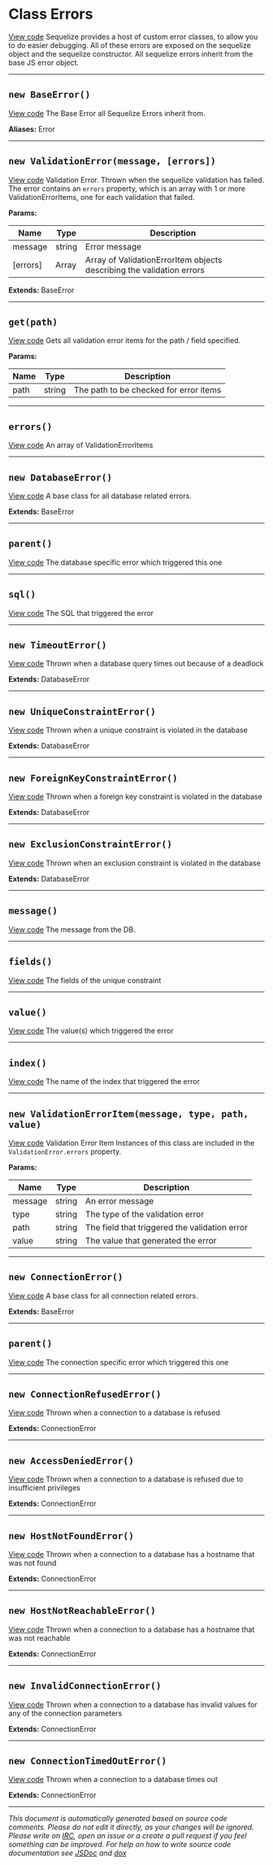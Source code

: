 <a name="errors"></a>
# Class Errors
[View code](https://github.com/sequelize/sequelize/blob/01ec1607cd4bfa545d3f55132750d549fee83ab9/lib/errors.js#L11)
Sequelize provides a host of custom error classes, to allow you to do easier debugging. All of these errors are exposed on the sequelize object and the sequelize constructor.
All sequelize errors inherit from the base JS error object.


***

<a name="baseerror"></a>
## `new BaseError()`
[View code](https://github.com/sequelize/sequelize/blob/01ec1607cd4bfa545d3f55132750d549fee83ab9/lib/errors.js#L20)
The Base Error all Sequelize Errors inherit from.

__Aliases:__ Error

***

<a name="validationerror"></a>
## `new ValidationError(message, [errors])`
[View code](https://github.com/sequelize/sequelize/blob/01ec1607cd4bfa545d3f55132750d549fee83ab9/lib/errors.js#L40)
Validation Error. Thrown when the sequelize validation has failed. The error contains an `errors` property,
which is an array with 1 or more ValidationErrorItems, one for each validation that failed.


**Params:**

| Name | Type | Description |
| ---- | ---- | ----------- |
| message | string | Error message |
| [errors] | Array | Array of ValidationErrorItem objects describing the validation errors  |


__Extends:__ BaseError

***

<a name="get"></a>
## `get(path)`
[View code](https://github.com/sequelize/sequelize/blob/01ec1607cd4bfa545d3f55132750d549fee83ab9/lib/errors.js#L65)
Gets all validation error items for the path / field specified.


**Params:**

| Name | Type | Description |
| ---- | ---- | ----------- |
| path | string | The path to be checked for error items |


***

<a name="errors"></a>
## `errors()`
[View code](https://github.com/sequelize/sequelize/blob/01ec1607cd4bfa545d3f55132750d549fee83ab9/lib/errors.js#L79)
An array of ValidationErrorItems

***

<a name="databaseerror"></a>
## `new DatabaseError()`
[View code](https://github.com/sequelize/sequelize/blob/01ec1607cd4bfa545d3f55132750d549fee83ab9/lib/errors.js#L86)
A base class for all database related errors.

__Extends:__ BaseError

***

<a name="parent"></a>
## `parent()`
[View code](https://github.com/sequelize/sequelize/blob/01ec1607cd4bfa545d3f55132750d549fee83ab9/lib/errors.js#L101)
The database specific error which triggered this one

***

<a name="sql"></a>
## `sql()`
[View code](https://github.com/sequelize/sequelize/blob/01ec1607cd4bfa545d3f55132750d549fee83ab9/lib/errors.js#L107)
The SQL that triggered the error

***

<a name="timeouterror"></a>
## `new TimeoutError()`
[View code](https://github.com/sequelize/sequelize/blob/01ec1607cd4bfa545d3f55132750d549fee83ab9/lib/errors.js#L114)
Thrown when a database query times out because of a deadlock

__Extends:__ DatabaseError

***

<a name="uniqueconstrainterror"></a>
## `new UniqueConstraintError()`
[View code](https://github.com/sequelize/sequelize/blob/01ec1607cd4bfa545d3f55132750d549fee83ab9/lib/errors.js#L125)
Thrown when a unique constraint is violated in the database

__Extends:__ DatabaseError

***

<a name="foreignkeyconstrainterror"></a>
## `new ForeignKeyConstraintError()`
[View code](https://github.com/sequelize/sequelize/blob/01ec1607cd4bfa545d3f55132750d549fee83ab9/lib/errors.js#L144)
Thrown when a foreign key constraint is violated in the database

__Extends:__ DatabaseError

***

<a name="exclusionconstrainterror"></a>
## `new ExclusionConstraintError()`
[View code](https://github.com/sequelize/sequelize/blob/01ec1607cd4bfa545d3f55132750d549fee83ab9/lib/errors.js#L164)
Thrown when an exclusion constraint is violated in the database

__Extends:__ DatabaseError

***

<a name="message"></a>
## `message()`
[View code](https://github.com/sequelize/sequelize/blob/01ec1607cd4bfa545d3f55132750d549fee83ab9/lib/errors.js#L183)
The message from the DB.

***

<a name="fields"></a>
## `fields()`
[View code](https://github.com/sequelize/sequelize/blob/01ec1607cd4bfa545d3f55132750d549fee83ab9/lib/errors.js#L189)
The fields of the unique constraint

***

<a name="value"></a>
## `value()`
[View code](https://github.com/sequelize/sequelize/blob/01ec1607cd4bfa545d3f55132750d549fee83ab9/lib/errors.js#L195)
The value(s) which triggered the error

***

<a name="index"></a>
## `index()`
[View code](https://github.com/sequelize/sequelize/blob/01ec1607cd4bfa545d3f55132750d549fee83ab9/lib/errors.js#L201)
The name of the index that triggered the error

***

<a name="validationerroritem"></a>
## `new ValidationErrorItem(message, type, path, value)`
[View code](https://github.com/sequelize/sequelize/blob/01ec1607cd4bfa545d3f55132750d549fee83ab9/lib/errors.js#L213)
Validation Error Item
Instances of this class are included in the `ValidationError.errors` property.


**Params:**

| Name | Type | Description |
| ---- | ---- | ----------- |
| message | string | An error message |
| type | string | The type of the validation error |
| path | string | The field that triggered the validation error |
| value | string | The value that generated the error |


***

<a name="connectionerror"></a>
## `new ConnectionError()`
[View code](https://github.com/sequelize/sequelize/blob/01ec1607cd4bfa545d3f55132750d549fee83ab9/lib/errors.js#L225)
A base class for all connection related errors.

__Extends:__ BaseError

***

<a name="parent"></a>
## `parent()`
[View code](https://github.com/sequelize/sequelize/blob/01ec1607cd4bfa545d3f55132750d549fee83ab9/lib/errors.js#L239)
The connection specific error which triggered this one

***

<a name="connectionrefusederror"></a>
## `new ConnectionRefusedError()`
[View code](https://github.com/sequelize/sequelize/blob/01ec1607cd4bfa545d3f55132750d549fee83ab9/lib/errors.js#L246)
Thrown when a connection to a database is refused

__Extends:__ ConnectionError

***

<a name="accessdeniederror"></a>
## `new AccessDeniedError()`
[View code](https://github.com/sequelize/sequelize/blob/01ec1607cd4bfa545d3f55132750d549fee83ab9/lib/errors.js#L257)
Thrown when a connection to a database is refused due to insufficient privileges

__Extends:__ ConnectionError

***

<a name="hostnotfounderror"></a>
## `new HostNotFoundError()`
[View code](https://github.com/sequelize/sequelize/blob/01ec1607cd4bfa545d3f55132750d549fee83ab9/lib/errors.js#L268)
Thrown when a connection to a database has a hostname that was not found

__Extends:__ ConnectionError

***

<a name="hostnotreachableerror"></a>
## `new HostNotReachableError()`
[View code](https://github.com/sequelize/sequelize/blob/01ec1607cd4bfa545d3f55132750d549fee83ab9/lib/errors.js#L279)
Thrown when a connection to a database has a hostname that was not reachable

__Extends:__ ConnectionError

***

<a name="invalidconnectionerror"></a>
## `new InvalidConnectionError()`
[View code](https://github.com/sequelize/sequelize/blob/01ec1607cd4bfa545d3f55132750d549fee83ab9/lib/errors.js#L290)
Thrown when a connection to a database has invalid values for any of the connection parameters

__Extends:__ ConnectionError

***

<a name="connectiontimedouterror"></a>
## `new ConnectionTimedOutError()`
[View code](https://github.com/sequelize/sequelize/blob/01ec1607cd4bfa545d3f55132750d549fee83ab9/lib/errors.js#L301)
Thrown when a connection to a database times out

__Extends:__ ConnectionError

***

_This document is automatically generated based on source code comments. Please do not edit it directly, as your changes will be ignored. Please write on <a href="irc://irc.freenode.net/#sequelizejs">IRC</a>, open an issue or a create a pull request if you feel something can be improved. For help on how to write source code documentation see [JSDoc](http://usejsdoc.org) and [dox](https://github.com/tj/dox)_